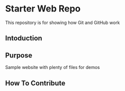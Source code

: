 # Starter Web Repo

This repository is for showing how Git and GitHub work
## Intoduction

## Purpose

Sample website with plenty of files for demos

## How To Contribute